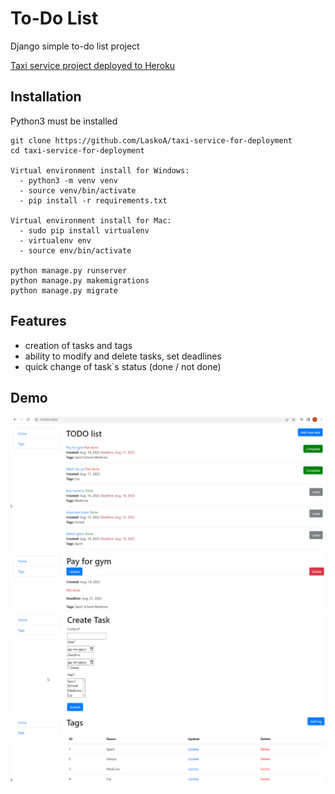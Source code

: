 # To-Do List

Django simple to-do list project

[Taxi service project deployed to Heroku](https://taxi-service-lasko.herokuapp.com/)

## Installation

Python3 must be installed

```shell
git clone https://github.com/LaskoA/taxi-service-for-deployment
cd taxi-service-for-deployment

Virtual environment install for Windows:
  - python3 -m venv venv
  - source venv/bin/activate
  - pip install -r requirements.txt
  
Virtual environment install for Mac:
  - sudo pip install virtualenv
  - virtualenv env
  - source env/bin/activate
  
python manage.py runserver
python manage.py makemigrations
python manage.py migrate
```

## Features

- creation of tasks and tags
- ability to modify and delete tasks, set deadlines
- quick change of task`s status (done / not done)


## Demo
![website_interface](1.png)
![website_interface](2.png)
![website_interface](3.png)
![website_interface](4.png)



